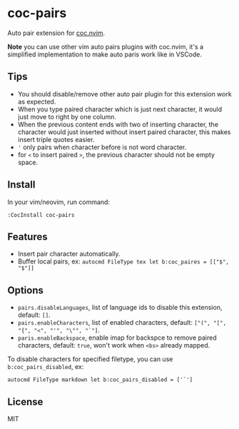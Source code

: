 # coc-pairs

Auto pair extension for [coc.nvim](https://github.com/neoclide/coc.nvim).

**Note** you can use other vim auto pairs plugins with coc.nvim, it's a
simplified implementation to make auto paris work like in VSCode.

## Tips

- You should disable/remove other auto pair plugin for this extension work as expected.
- When you type paired character which is just next character, it would just move to right by one column.
- When the previous content ends with two of inserting character, the character would just inserted without insert paired character, this makes insert triple quotes easier.
- `'` only pairs when character before is not word character.
- for `<` to insert paired `>`, the previous character should not be empty space.

## Install

In your vim/neovim, run command:

```
:CocInstall coc-pairs
```

## Features

- Insert pair character automatically.
- Buffer local pairs, ex: `autocmd FileType tex let b:coc_paires = [["$", "$"]]`

## Options

- `pairs.disableLanguages`, list of language ids to disable this extension, default: `[]`.
- `pairs.enableCharacters`, list of enabled characters, default: `` ["(", "[", "{", "<", "'", "\"", "`"] ``.
- `paris.enableBackspace`, enable imap for backspce to remove paired characters,
  default: `true`, won't work when `<bs>` already mapped.

To disable characters for specified filetype, you can use `b:coc_pairs_disabled`, ex:

    autocmd FileType markdown let b:coc_pairs_disabled = ['`']

## License

MIT
